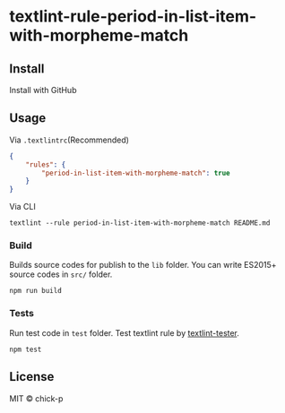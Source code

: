 # textlint-rule-period-in-list-item-with-morpheme-match

## Install

Install with GitHub

## Usage

Via `.textlintrc`(Recommended)

```json
{
    "rules": {
        "period-in-list-item-with-morpheme-match": true
    }
}
```

Via CLI

```
textlint --rule period-in-list-item-with-morpheme-match README.md
```

### Build

Builds source codes for publish to the `lib` folder.
You can write ES2015+ source codes in `src/` folder.

    npm run build

### Tests

Run test code in `test` folder.
Test textlint rule by [textlint-tester](https://github.com/textlint/textlint-tester).

    npm test

## License

MIT © chick-p
